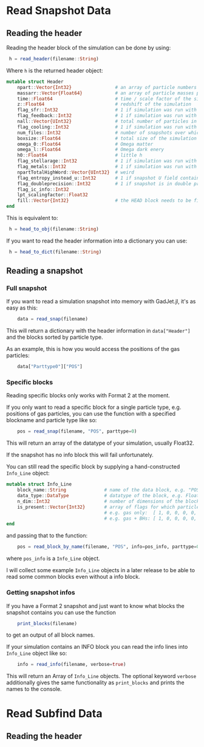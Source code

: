 Read Snapshot Data
=========


Reading the header
------------------

Reading the header block of the simulation can be done by using:

```julia
 h = read_header(filename::String)
```

Where `h` is the returned header object:

```julia
mutable struct Header
    npart::Vector{Int32}                # an array of particle numbers per type in this snapshot
    massarr::Vector{Float64}            # an array of particle masses per type in this snapshot - if zero: MASS block present
    time::Float64                       # time / scale factor of the simulation
    z::Float64                          # redshift of the simulation
    flag_sfr::Int32                     # 1 if simulation was run with star formation, else 0
    flag_feedback::Int32                # 1 if simulation was run with stellar feedback, else 0
    nall::Vector{UInt32}                # total number of particles in the simulation
    flag_cooling::Int32                 # 1 if simulation was run with cooling, else 0
    num_files::Int32                    # number of snapshots over which the simulation is distributed
    boxsize::Float64                    # total size of the simulation box
    omega_0::Float64                    # Omega matter
    omega_l::Float64                    # Omega dark enery
    h0::Float64                         # little h
    flag_stellarage::Int32              # 1 if simulation was run with stellar age, else 0
    flag_metals::Int32                  # 1 if simulation was run with metals, else 0
    npartTotalHighWord::Vector{UInt32}  # weird
    flag_entropy_instead_u::Int32       # 1 if snapshot U field contains entropy instead of internal energy, else 0
    flag_doubleprecision::Int32         # 1 if snapshot is in double precision, else 0
    flag_ic_info::Int32                 
    lpt_scalingfactor::Float32
    fill::Vector{Int32}                 # the HEAD block needs to be filled with zeros to have a size of 256 bytes
end
```

This is equivalent to:

```julia
 h = head_to_obj(filename::String)
```

If you want to read the header information into a dictionary you can use:

```julia
 h = head_to_dict(filename::String)
```

Reading a snapshot
------------------

### Full snapshot
If you want to read a simulation snapshot into memory with GadJet.jl, it's as easy as this:

```julia
    data = read_snap(filename)
```

This will return a dictionary with the header information in `data["Header"]` and the blocks sorted by particle type.

As an example, this is how you would access the positions of the gas particles:

```julia
    data["Parttype0"]["POS"]
```


### Specific blocks

Reading specific blocks only works with Format 2 at the moment.

If you only want to read a specific block for a single particle type, e.g. positions of gas particles, you can use the function with a specified blockname and particle type like so:

```julia
    pos = read_snap(filename, "POS", parttype=0)
```

This will return an array of the datatype of your simulation, usually Float32.

If the snapshot has no info block this will fail unfortunately.

You can still read the specific block by supplying a hand-constructed `Info_Line` object:

```julia
mutable struct Info_Line
    block_name::String              # name of the data block, e.g. "POS"
    data_type::DataType             # datatype of the block, e.g. Float32 for single precision, Float64 for double
    n_dim::Int32                    # number of dimensions of the block, usually 1 or 3
    is_present::Vector{Int32}       # array of flags for which particle type this block is present,
                                    # e.g. gas only:  [ 1, 0, 0, 0, 0, 0 ]
                                    # e.g. gas + BHs: [ 1, 0, 0, 0, 0, 1 ]
end
```

and passing that to the function:

```julia
    pos = read_block_by_name(filename, "POS", info=pos_info, parttype=0)
```

where `pos_info` is a `Info_Line` object.

I will collect some example `Info_Line` objects in a later release to be able to read some common blocks even without a info block.

### Getting snapshot infos

If you have a Format 2 snapshot and just want to know what blocks the snapshot contains you can use the function

```julia
    print_blocks(filename)
```

to get an output of all block names.

If your simulation contains an INFO block you can read the info lines into `Info_Line` object like so:

```julia
    info = read_info(filename, verbose=true)
```

This will return an Array of `Info_Line` objects. The optional keyword `verbose` additionally gives the same functionality as `print_blocks` and prints the names to the console.


Read Subfind Data
=========

Reading the header
------------------
